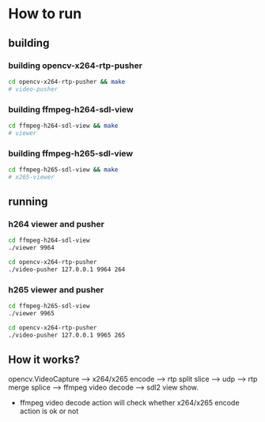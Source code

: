 # How to run
## building

### building opencv-x264-rtp-pusher
``` sh
cd opencv-x264-rtp-pusher && make
# video-pusher
```

### building ffmpeg-h264-sdl-view
``` sh
cd ffmpeg-h264-sdl-view && make
# viewer
```

### building ffmpeg-h265-sdl-view
``` sh
cd ffmpeg-h265-sdl-view && make
# x265-viewer
```

## running
### h264 viewer and pusher
```sh
cd ffmpeg-h264-sdl-view
./viewer 9964

cd opencv-x264-rtp-pusher
./video-pusher 127.0.0.1 9964 264
```

### h265 viewer and pusher
```sh
cd ffmpeg-h265-sdl-view
./viewer 9965

cd opencv-x264-rtp-pusher
./video-pusher 127.0.0.1 9965 265
```

## How it works?
opencv.VideoCapture --> x264/x265 encode --> rtp split slice --> udp --> rtp merge splice --> ffmpeg video decode --> sdl2 view show.

- ffmpeg video decode action will check whether x264/x265 encode action is ok or not
